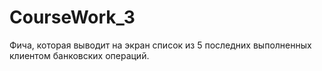 # CourseWork_3
Фича, которая выводит на экран список из 5 последних выполненных клиентом банковских операций.
